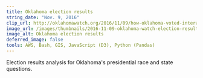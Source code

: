 ```yaml
---
title: Oklahoma election results
string_date: "Nov. 9, 2016"
clip_url: http://oklahomawatch.org/2016/11/09/how-oklahoma-voted-interactive-maps-with-precinct-level-results/
image_url: /images/thumbnails/2016-11-09-oklahoma-watch-election-results.png
image_alt: Oklahoma election results
deferred_image: false
tools: AWS, Bash, GIS, JavaScript (D3), Python (Pandas)
---
```

Election results analysis for Oklahoma's presidential race and state questions.
